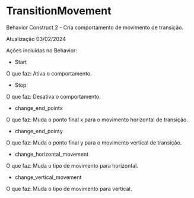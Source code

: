 # TransitionMovement
Behavior Construct 2 - Cria comportamento de movimento de transição.

Atualização 03/02/2024

Ações incluídas no Behavior:

- Start

O que faz: Ativa o comportamento.

- Stop
  
O que faz: Desativa o comportamento.

- change_end_pointx

O que faz: Muda o ponto final x para o movimento horizontal de transição.

- change_end_pointy
  
O que faz: Muda o ponto final y para o movimento vertical de transição.

- change_horizontal_movement

O que faz: Muda o tipo de movimento para horizontal.

- change_vertical_movement

O que faz: Muda o tipo de movimento para vertical.

